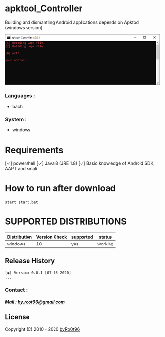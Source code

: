 # apktool_Controller
Building and dismantling Android applications depends on Apktool (windows version).


<div align="center">
    <!--a href="" target="_blank"-->
        <img alt="apktool_Controller" src="./Screenshot/Screenshot-1.png">
    <!--/a-->
</div>
<!--![apktool_Controller](./Screenshot/Screenshot-1.png)-->


### Languages :
* bach

### System :
* windows

# Requirements
[✓] powershell
[✓] Java 8 (JRE 1.8)
[✓] Basic knowledge of Android SDK, AAPT and smali

# How to run after download
```
start start.bat
```


# SUPPORTED DISTRIBUTIONS
|Distribution | Version Check | supported | status |
----------|-------|------|-------|
|windows|10 | yes | working   |


## Release History
```
[◉] Version 0.0.1 [07-05-2020]
...
```


### Contact :
##### Mail : by.root96@gmail.com

## License
Copyright (C) 2010 - 2020 [byRo0t96](https://byro0t96.github.io/)

